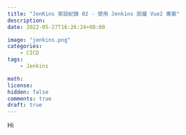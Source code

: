 ```yaml
---
title: "JenKins 架設紀錄 02 - 使用 Jenkins 部屬 Vue2 專案"
description: 
date: 2022-05-27T16:26:24+08:00

image: "jenkins.png"
categories:
    - CICD
tags:
    - Jenkins

math: 
license: 
hidden: false
comments: true
draft: true
---
```


Hi